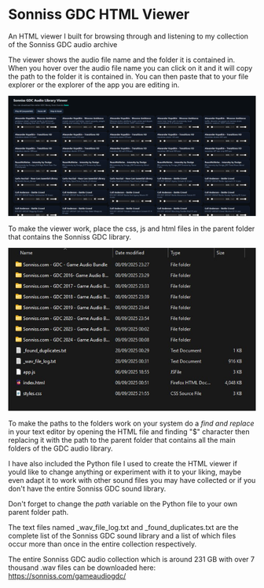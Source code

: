 # Sonniss GDC HTML Viewer
An HTML viewer I built for browsing through and listening to my collection of the Sonniss GDC audio archive

The viewer shows the audio file name and the folder it is contained in.
When you hover over the audio file name you can click on it and it will copy the path to the folder it is contained in.
You can then paste that to your file explorer or the explorer of the app you are editing in.

![Image 1](fig2.png "Viewer UI")

To make the viewer work, place the css, js and html files in the parent folder that contains the Sonniss GDC library.

![Image 2](fig1.jpg "How to arrange")

To make the paths to the folders work on your system do a _find and replace_ in your text editor by opening the HTML file and finding "$" character then
replacing it with the path to the parent folder that contains all the main folders of the GDC audio library.

I have also included the Python file I used to create the HTML viewer if yould like to change anything or experiment with it to your liking, maybe even adapt it to
work with other sound files you may have collected or if you don't have the entire Sonniss GDC sound library.

Don't forget to change the _path_ variable on the Python file to your own parent folder path.

The text files named _wav_file_log.txt  and _found_duplicates.txt are the complete list of the Sonniss GDC sound library and a list of which files
occur more than once in the entire collection respectively.

The entire Sonniss GDC audio collection which is around 231 GB with over 7 thousand .wav files can be downloaded here: https://sonniss.com/gameaudiogdc/
